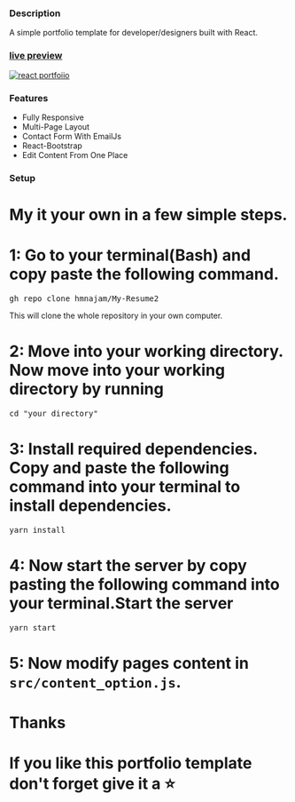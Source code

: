 ### Description

A simple portfolio template for developer/designers built with React. 

### [live preview](https://najamsaeed.vercel.app/)

[![react portfoiio](src/assets/images/react%20portfolio%20gif.gif)](https://ubaimutl.github.io/react-portfolio/)

### Features

- Fully Responsive
- Multi-Page Layout
- Contact Form With EmailJs
- React-Bootstrap
- Edit Content From One Place

### Setup



# My it your own in a few simple steps.

# 1: Go to your terminal(Bash) and copy paste the following command.
<pre>gh repo clone hmnajam/My-Resume2</pre>
This will clone the whole repository in your own computer.


# 2: Move into your working directory. Now move into your working directory by running
<pre>cd "your directory"</pre>



# 3: Install required dependencies. Copy and paste the following command into your terminal to install dependencies.
<pre>yarn install</pre>


# 4: Now start the server by copy pasting the following command into your terminal.Start the server
<pre>yarn start</pre>



# 5: Now modify pages content in  `src/content_option.js`.


# Thanks

# If you like this portfolio template don't forget give it a ⭐ 
